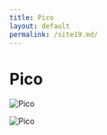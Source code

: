 ```yaml
---
title: Pico
layout: default
permalink: /site19.md/
---
```

Pico
===============================================================


![Pico](https://techcoffeehouse.com/wp-content/uploads/2022/10/0B8FD10C-E06A-4199-896F-E87D13C9B1B4.png)

![Pico](https://wallpapercave.com/wp/wp8990595.jpg)